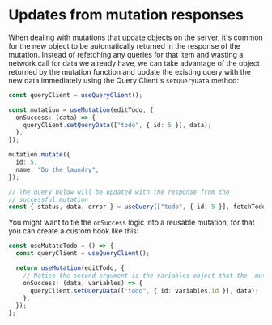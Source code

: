 # Updates from mutation responses

When dealing with mutations that update objects on the server, it's common for the new object to be automatically returned in the response of the mutation. Instead of refetching any queries for that item and wasting a network call for data we already have, we can take advantage of the object returned by the mutation function and update the existing query with the new data immediately using the Query Client's `setQueryData` method:

```ts
const queryClient = useQueryClient();

const mutation = useMutation(editTodo, {
  onSuccess: (data) => {
    queryClient.setQueryData(["todo", { id: 5 }], data);
  },
});

mutation.mutate({
  id: 5,
  name: "Do the laundry",
});

// The query below will be updated with the response from the
// successful mutation
const { status, data, error } = useQuery(["todo", { id: 5 }], fetchTodoById);
```

You might want to tie the `onSuccess` logic into a reusable mutation, for that you can create a custom hook like this:

```ts
const useMutateTodo = () => {
  const queryClient = useQueryClient();

  return useMutation(editTodo, {
    // Notice the second argument is the variables object that the `mutate` function receives
    onSuccess: (data, variables) => {
      queryClient.setQueryData(["todo", { id: variables.id }], data);
    },
  });
};
```